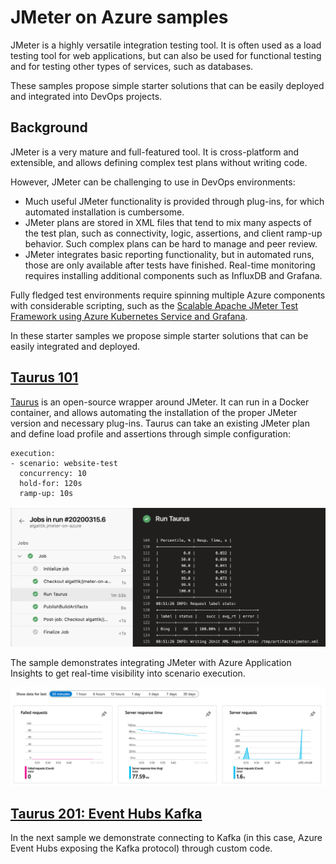 # JMeter on Azure samples

JMeter is a highly versatile integration testing tool. It is often used as a load testing tool for web applications, but can also be used for functional testing and for testing other types of services, such as databases.

These samples propose simple starter solutions that can be easily deployed and integrated into DevOps projects.

## Background

JMeter is a very mature and full-featured tool. It is cross-platform and extensible, and allows defining complex test plans without writing code.

However, JMeter can be challenging to use in DevOps environments:
* Much useful JMeter functionality is provided through plug-ins, for which automated installation is cumbersome.
* JMeter plans are stored in XML files that tend to mix many aspects of the test plan, such as connectivity, logic, assertions, and client ramp-up behavior. Such complex plans can be hard to manage and peer review.
* JMeter integrates basic reporting functionality, but in automated runs, those are only available after tests have finished. Real-time monitoring requires installing additional components such as InfluxDB and Grafana.

Fully fledged test environments require spinning multiple Azure components with considerable scripting, such as the [Scalable Apache JMeter Test Framework using Azure Kubernetes Service and Grafana](https://techcommunity.microsoft.com/t5/azurecat/scalable-apache-jmeter-test-framework-using-azure-kubernetes/ba-p/1197379#).

In these starter samples we propose simple starter solutions that can be easily integrated and deployed.

## [Taurus 101](taurus-101)

[Taurus](https://gettaurus.org/docs/Index/) is an open-source wrapper around JMeter. It can run in a Docker container, and allows automating the installation of the proper JMeter version and necessary plug-ins. Taurus can take an existing JMeter plan and define load profile and assertions through simple configuration:
```
execution:
- scenario: website-test
  concurrency: 10
  hold-for: 120s
  ramp-up: 10s
```

![Taurus run output](docs/images/taurus-101-pipeline-run.png)

The sample demonstrates integrating JMeter with Azure Application Insights to get real-time visibility into scenario execution.

![Application Insights dashboard](docs/images/azure-application-insights-overview.png)

## [Taurus 201: Event Hubs Kafka](taurus-201-event-hubs-kafka)

In the next sample we demonstrate connecting to Kafka (in this case, Azure Event Hubs exposing the Kafka protocol) through custom code.
